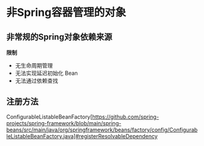 # **非Spring容器管理的对象**
## **非常规的Spring对象依赖来源**
**限制**  
* 无生命周期管理
* 无法实现延迟初始化 Bean
* 无法通过依赖查找
## **注册方法**
ConfigurableListableBeanFactory[https://github.com/spring-projects/spring-framework/blob/main/spring-beans/src/main/java/org/springframework/beans/factory/config/ConfigurableListableBeanFactory.java]#registerResolvableDependency
